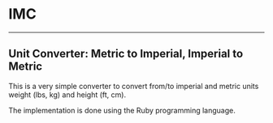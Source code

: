 # IMC
***

## Unit Converter: Metric to Imperial, Imperial to Metric

This is a very simple converter to convert from/to imperial and metric units weight (lbs, kg) and height (ft, cm).

The implementation is done using the Ruby programming language.